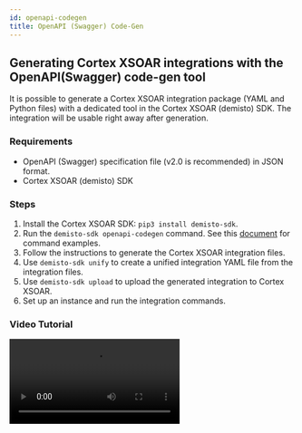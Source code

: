 ```yaml
---
id: openapi-codegen
title: OpenAPI (Swagger) Code-Gen
---
```


## Generating Cortex XSOAR integrations with the OpenAPI(Swagger) code-gen tool
It is possible to generate a Cortex XSOAR integration package (YAML and Python files) with a dedicated tool in the Cortex XSOAR (demisto) SDK.
The integration will be usable right away after generation.

### Requirements
* OpenAPI (Swagger) specification file (v2.0 is recommended) in JSON format.
* Cortex XSOAR (demisto) SDK 

### Steps
1. Install the Cortex XSOAR SDK: `pip3 install demisto-sdk`.
2. Run the `demisto-sdk openapi-codegen` command. See this [document](https://github.com/demisto/demisto-sdk/blob/master/demisto_sdk/commands/openapi_codegen/README.md) for command examples. 
3. Follow the instructions to generate the Cortex XSOAR integration files.
4. Use `demisto-sdk unify` to create a unified integration YAML file from the integration files.
5. Use `demisto-sdk upload` to upload the generated integration to Cortex XSOAR.
6. Set up an instance and run the integration commands.

### Video Tutorial
<video controls>
    <source src="https://github.com/demisto/content-assets/raw/master/Assets/OpenAPICodegen/openapicodegen.mp4"
            type="video/mp4"/>
    Sorry, your browser doesn't support embedded videos. You can download the video at: https://github.com/demisto/content-assets/raw/master/Assets/OpenAPICodegen/openapicodegen.mp4 
</video>
